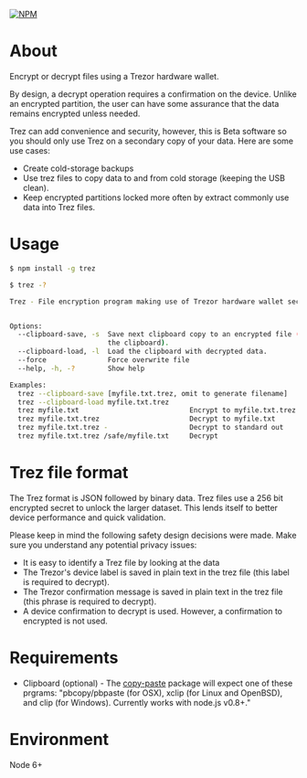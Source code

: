[![NPM](https://img.shields.io/npm/v/trez.svg)](https://www.npmjs.org/package/trez)

# About

Encrypt or decrypt files using a Trezor hardware wallet.

By design, a decrypt operation requires a confirmation on the device.  Unlike an
encrypted partition, the user can have some assurance that the data remains
encrypted unless needed.

Trez can add convenience and security, however, this is Beta software so you should
only use Trez on a secondary copy of your data.  Here are some use cases:

- Create cold-storage backups
- Use trez files to copy data to and from cold storage (keeping the USB clean).
- Keep encrypted partitions locked more often by extract commonly use data into
  Trez files.

# Usage

```bash
$ npm install -g trez

$ trez -?

Trez - File encryption program making use of Trezor hardware wallet security.


Options:
  --clipboard-save, -s  Save next clipboard copy to an encrypted file (clears
                        the clipboard).                                 [string]
  --clipboard-load, -l  Load the clipboard with decrypted data.         [string]
  --force               Force overwrite file                           [boolean]
  --help, -h, -?        Show help                                      [boolean]

Examples:
  trez --clipboard-save [myfile.txt.trez, omit to generate filename]
  trez --clipboard-load myfile.txt.trez
  trez myfile.txt                           Encrypt to myfile.txt.trez
  trez myfile.txt.trez                      Decrypt to myfile.txt
  trez myfile.txt.trez -                    Decrypt to standard out
  trez myfile.txt.trez /safe/myfile.txt     Decrypt

```

# Trez file format

The Trez format is JSON followed by binary data.  Trez files use a 256 bit
encrypted secret to unlock the larger dataset.  This lends itself to better
device performance and quick validation.

Please keep in mind the following safety design decisions were made.  Make sure
you understand any potential privacy issues:

- It is easy to identify a Trez file by looking at the data
- The Trezor's device label is saved in plain text in the trez file (this label
  is required to decrypt).
- The Trezor confirmation message is saved in plain text in the trez file (this
  phrase is required to decrypt).
- A device confirmation to decrypt is used.  However, a confirmation to
  encrypted is not used.

# Requirements

- Clipboard (optional) - The [copy-paste](https://www.npmjs.com/package/copy-paste) package will expect one of these prgrams: "pbcopy/pbpaste (for OSX), xclip (for Linux and OpenBSD), and clip (for Windows). Currently works with node.js v0.8+."

# Environment

Node 6+
